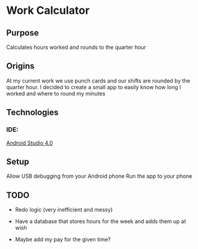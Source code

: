 # Work Calculator

## Purpose
Calculates hours worked and rounds to the quarter hour

## Origins
At my current work we use punch cards and our shifts are rounded by the quarter hour.
I decided to create a small app to easily know how long I worked and where to round my minutes

## Technologies
### IDE:
[Android Studio 4.0](https://developer.android.com/studio/)

## Setup
Allow USB debugging from your Android phone
Run the app to your phone

## TODO
* Redo logic (very inefficient and messy)
* Have a database that stores hours for the week and adds them up at wish

* Maybe add my pay for the given time?
